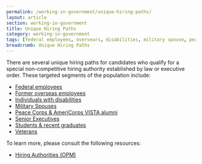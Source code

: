 ```yaml
---
permalink: /working-in-government/unique-hiring-paths/
layout: article
section: working-in-government
title: Unique Hiring Paths
category: working-in-government
tags: [federal employees, oversears, disabilities, military spouse, peace corps, americorops, ses, students, veterans]
breadcrumb: Unique Hiring Paths
---
```


There are several unique hiring paths for candidates who qualify for a special non-competitive hiring authority established by law or executive order. These targeted segments of the population include:

* [Federal employees](federal-employees/)
* [Former overseas employees](former-overseas-employees/)
* [Individuals with disabilities](individuals-with-disabilities/)
* [Military Spouses](military-spouses/)
* [Peace Corps & AmeriCorps VISTA alumni](peace-corps/)
* [Senior Executives](senior-executives/)
* [Students & recent graduates](students/)
* [Veterans](veterans/)

To learn more, please consult the following resources:

* [Hiring Authorities (OPM)](http://www.opm.gov/policy-data-oversight/hiring-authorities/)
